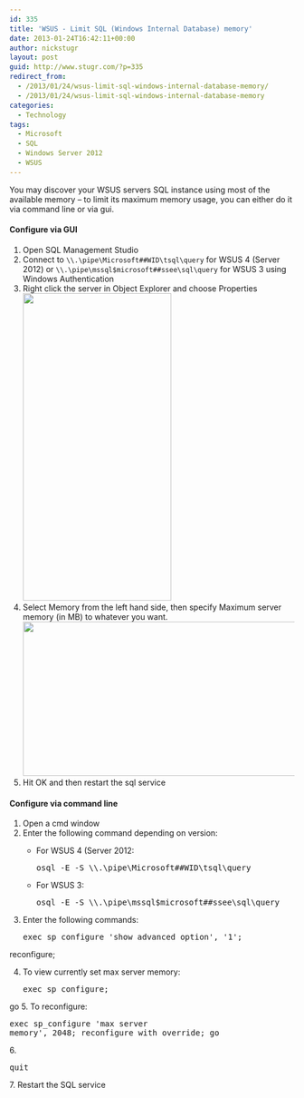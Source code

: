 ```yaml
---
id: 335
title: 'WSUS - Limit SQL (Windows Internal Database) memory'
date: 2013-01-24T16:42:11+00:00
author: nickstugr
layout: post
guid: http://www.stugr.com/?p=335
redirect_from:
  - /2013/01/24/wsus-limit-sql-windows-internal-database-memory/
  - /2013/01/24/wsus-limit-sql-windows-internal-database-memory
categories:
  - Technology
tags:
  - Microsoft
  - SQL
  - Windows Server 2012
  - WSUS
---
```

[](/wp-content/uploads/2013/01/sql-memory-limit-1.png)You may discover your WSUS servers SQL instance using most of the available memory &#8211; to limit its maximum memory usage, you can either do it via command line or via gui.

#### Configure via GUI

  1. Open SQL Management Studio
  2. Connect to `\\.\pipe\Microsoft##WID\tsql\query` for WSUS 4 (Server 2012) or `\\.\pipe\mssql$microsoft##ssee\sql\query` for WSUS 3 using Windows Authentication
  3. Right click the server in Object Explorer and choose Properties  
    [<img class="aligncenter size-full wp-image-338" title="sql-properties" src="/wp-content/uploads/2013/01/sql-properties-1.png" alt="" width="262" height="542" srcset="/wp-content/uploads/2013/01/sql-properties-1.png 262w, /wp-content/uploads/2013/01/sql-properties-1-145x300.png 145w" sizes="(max-width: 262px) 100vw, 262px" />](/wp-content/uploads/2013/01/sql-properties-1.png)
    <!--more-->
  4. Select Memory from the left hand side, then specify Maximum server memory (in MB) to whatever you want.  
    [<img class="aligncenter size-full wp-image-339" title="sql-memory-limit" src="/wp-content/uploads/2013/01/sql-memory-limit-1.png" alt="" width="704" height="272" srcset="/wp-content/uploads/2013/01/sql-memory-limit-1.png 704w, /wp-content/uploads/2013/01/sql-memory-limit-1-300x116.png 300w" sizes="(max-width: 704px) 100vw, 704px" />](/wp-content/uploads/2013/01/sql-memory-limit-1.png)
  5. Hit OK and then restart the sql service

#### Configure via command line

  1. Open a cmd window
  2. Enter the following command depending on version: 
      * For WSUS 4 (Server 2012: 
        <pre>osql -E -S \\.\pipe\Microsoft##WID\tsql\query</pre>
    
      * For WSUS 3: 
        <pre>osql -E -S \\.\pipe\mssql$microsoft##ssee\sql\query</pre>
  3. Enter the following commands: 
      <pre>exec sp_configure 'show advanced option', '1';
reconfigure;</pre>

  4. To view currently set max server memory: 
      <pre>exec sp_configure;
go</pre>
  5. To reconfigure: 
      <pre>exec sp_configure 'max server memory', 2048;
reconfigure with override;
go</pre>
  6. <pre>quit</pre>
  7. Restart the SQL service